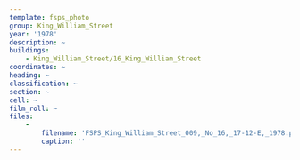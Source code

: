 ```yaml
---
template: fsps_photo
group: King_William_Street
year: '1978'
description: ~
buildings:
    - King_William_Street/16_King_William_Street
coordinates: ~
heading: ~
classification: ~
section: ~
cell: ~
film_roll: ~
files:
    -
        filename: 'FSPS_King_William_Street_009,_No_16,_17-12-E,_1978.png'
        caption: ''
---
```

